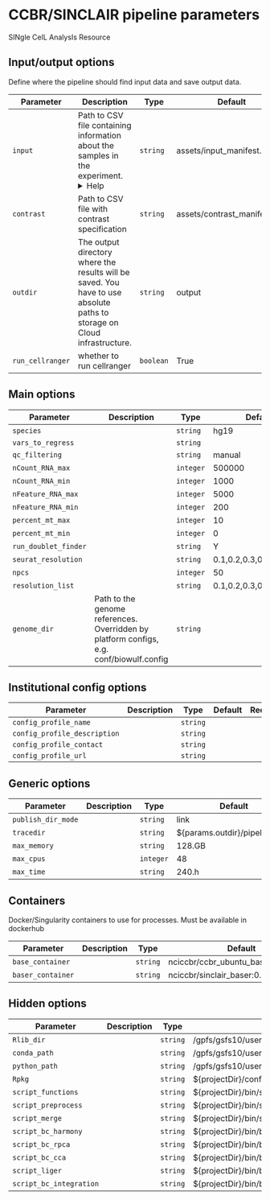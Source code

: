 # CCBR/SINCLAIR pipeline parameters

SINgle CelL AnalysIs Resource

## Input/output options

Define where the pipeline should find input data and save output data.

| Parameter        | Description                                                                                                                                                                                                                                                                                                                                                                      | Type      | Default                      | Required | Hidden |
| ---------------- | -------------------------------------------------------------------------------------------------------------------------------------------------------------------------------------------------------------------------------------------------------------------------------------------------------------------------------------------------------------------------------- | --------- | ---------------------------- | -------- | ------ |
| `input`          | Path to CSV file containing information about the samples in the experiment. <details><summary>Help</summary><small>You will need to create a design file with information about the samples in your experiment before running the pipeline. Use this parameter to specify its location. It has to be a comma-separated file with 5 columns, and a header row.</small></details> | `string`  | assets/input_manifest.csv    | True     |        |
| `contrast`       | Path to CSV file with contrast specification                                                                                                                                                                                                                                                                                                                                     | `string`  | assets/contrast_manifest.csv | True     |        |
| `outdir`         | The output directory where the results will be saved. You have to use absolute paths to storage on Cloud infrastructure.                                                                                                                                                                                                                                                         | `string`  | output                       | True     |        |
| `run_cellranger` | whether to run cellranger                                                                                                                                                                                                                                                                                                                                                        | `boolean` | True                         |          |        |

## Main options

| Parameter            | Description                                                                             | Type      | Default                   | Required | Hidden |
| -------------------- | --------------------------------------------------------------------------------------- | --------- | ------------------------- | -------- | ------ |
| `species`            |                                                                                         | `string`  | hg19                      |          |        |
| `vars_to_regress`    |                                                                                         | `string`  |                           |          |        |
| `qc_filtering`       |                                                                                         | `string`  | manual                    |          |        |
| `nCount_RNA_max`     |                                                                                         | `integer` | 500000                    |          |        |
| `nCount_RNA_min`     |                                                                                         | `integer` | 1000                      |          |        |
| `nFeature_RNA_max`   |                                                                                         | `integer` | 5000                      |          |        |
| `nFeature_RNA_min`   |                                                                                         | `integer` | 200                       |          |        |
| `percent_mt_max`     |                                                                                         | `integer` | 10                        |          |        |
| `percent_mt_min`     |                                                                                         | `integer` | 0                         |          |        |
| `run_doublet_finder` |                                                                                         | `string`  | Y                         |          |        |
| `seurat_resolution`  |                                                                                         | `string`  | 0.1,0.2,0.3,0.5,0.6,0.8,1 |          |        |
| `npcs`               |                                                                                         | `integer` | 50                        |          |        |
| `resolution_list`    |                                                                                         | `string`  | 0.1,0.2,0.3,0.5,0.6,0.8,1 |          |        |
| `genome_dir`         | Path to the genome references. Overridden by platform configs, e.g. conf/biowulf.config | `string`  |                           |          |        |

## Institutional config options

| Parameter                    | Description | Type     | Default | Required | Hidden |
| ---------------------------- | ----------- | -------- | ------- | -------- | ------ |
| `config_profile_name`        |             | `string` |         |          |        |
| `config_profile_description` |             | `string` |         |          |        |
| `config_profile_contact`     |             | `string` |         |          |        |
| `config_profile_url`         |             | `string` |         |          |        |

## Generic options

| Parameter          | Description | Type      | Default                        | Required | Hidden |
| ------------------ | ----------- | --------- | ------------------------------ | -------- | ------ |
| `publish_dir_mode` |             | `string`  | link                           | True     |        |
| `tracedir`         |             | `string`  | ${params.outdir}/pipeline_info | True     |        |
| `max_memory`       |             | `string`  | 128.GB                         | True     |        |
| `max_cpus`         |             | `integer` | 48                             | True     |        |
| `max_time`         |             | `string`  | 240.h                          | True     |        |

## Containers

Docker/Singularity containers to use for processes. Must be available in dockerhub

| Parameter         | Description | Type     | Default                             | Required | Hidden |
| ----------------- | ----------- | -------- | ----------------------------------- | -------- | ------ |
| `base_container`  |             | `string` | nciccbr/ccbr_ubuntu_base_20.04:v6.1 |          | True   |
| `baser_container` |             | `string` | nciccbr/sinclair_baser:0.1.0        |          | True   |

## Hidden options

| Parameter               | Description | Type     | Default                                                              | Required | Hidden |
| ----------------------- | ----------- | -------- | -------------------------------------------------------------------- | -------- | ------ |
| `Rlib_dir`              |             | `string` | /gpfs/gsfs10/users/CCBR_Pipeliner/db/PipeDB/Rlibrary_4.3_scRNA_RHEL8 |          | True   |
| `conda_path`            |             | `string` | /gpfs/gsfs10/users/CCBR_Pipeliner/db/PipeDB/Conda/envs/scvi-env      |          | True   |
| `python_path`           |             | `string` | /gpfs/gsfs10/users/CCBR_Pipeliner/db/PipeDB/Conda/envs/scvi-env/bin  |          | True   |
| `Rpkg`                  |             | `string` | ${projectDir}/conf/Rpack.config                                      |          | True   |
| `script_functions`      |             | `string` | ${projectDir}/bin/scRNA_functions.R                                  |          | True   |
| `script_preprocess`     |             | `string` | ${projectDir}/bin/seurat_preprocess.Rmd                              |          | True   |
| `script_merge`          |             | `string` | ${projectDir}/bin/seurat_merge.Rmd                                   |          | True   |
| `script_bc_harmony`     |             | `string` | ${projectDir}/bin/batch_correction_harmony.Rmd                       |          | True   |
| `script_bc_rpca`        |             | `string` | ${projectDir}/bin/batch_correction_rpca.Rmd                          |          | True   |
| `script_bc_cca`         |             | `string` | ${projectDir}/bin/batch_correction_cca.Rmd                           |          | True   |
| `script_liger`          |             | `string` | ${projectDir}/bin/batch_correction_liger.Rmd                         |          | True   |
| `script_bc_integration` |             | `string` | ${projectDir}/bin/batch_correction_integration.Rmd                   |          | True   |

<!-- this doc is generated by: nf-core pipelines schema docs -->
